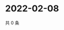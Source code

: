 # 2022-02-08

共 0 条

<!-- BEGIN WEIBO -->
<!-- 最后更新时间 Tue Feb 08 2022 18:12:10 GMT+0800 (China Standard Time) -->

<!-- END WEIBO -->
